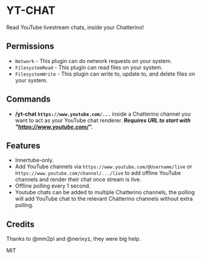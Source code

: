 # YT-CHAT

Read YouTube livestream chats, inside your Chatterino!

## Permissions
- `Network` - This plugin can do network requests on your system.
- `FilesystemRead` - This plugin can read files on your system.
- `FilesystemWrite` - This plugin can write to, update to, and delete files on your system.

## Commands
- **/yt-chat `https://www.youtube.com/...`** inside a Chatterino channel you want to act as your YouTube chat renderer.
***Requires URL to start with "https://www.youtube.com/".***

## Features
- Innertube-only.
- Add YouTube channels via `https://www.youtube.com/@Username/live` or `https://www.youtube.com/channel/.../live` to add offline YouTube channels and render their chat once stream is live.
- Offline polling every 1 second.
- Youtube chats can be added to multiple Chatterino channels, the polling will add YouTube chat to the relevant Chatterino channels without extra polling.

## Credits
Thanks to @mm2pl and @nerixyz, they were big help.

MIT
